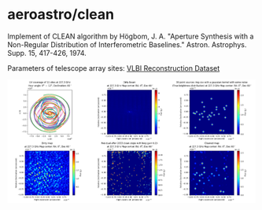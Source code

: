 # aeroastro/clean
Implement of CLEAN algorithm by Högbom, J. A.  "Aperture Synthesis with a Non-Regular Distribution of Interferometric Baselines." Astron. Astrophys. Supp. 15, 417-426, 1974.

Parameters of telescope array sites: [VLBI Reconstruction Dataset](http://vlbiimaging.csail.mit.edu)

![](https://github.com/rkkuang/aeroastro/blob/master/clean/imgs/real_sites_clean_res.png)

